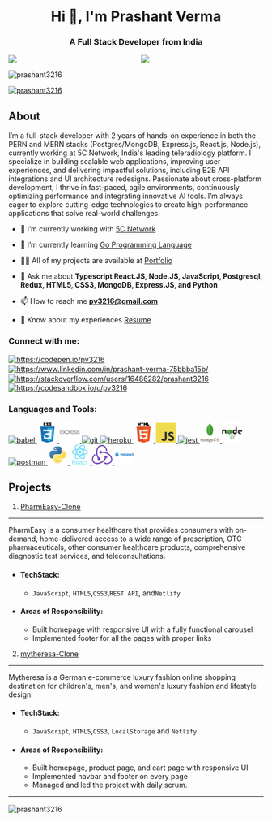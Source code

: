 <h1 align="center">Hi 👋, I'm Prashant Verma</h1>
<h3 align="center">A Full Stack Developer from India</h3>

<div style="display: flex; justify-content: space-between;">
  <img src="https://media1.giphy.com/media/qgQUggAC3Pfv687qPC/giphy.gif" style="width: 48%; height: auto;" />
  <img src="https://media.giphy.com/media/vzO0Vc8b2VBLi/giphy.gif" style="width: 48%; height: auto;" />
</div>

<p align="left"> <img src="https://komarev.com/ghpvc/?username=prashant3216&label=Profile%20views&color=0e75b6&style=flat" alt="prashant3216" /> </p>

<p align="left"> <a href="https://github.com/ryo-ma/github-profile-trophy"><img src="https://github-profile-trophy.vercel.app/?username=prashant3216" alt="prashant3216" /></a> </p>


## About
I’m a full-stack developer with 2 years of hands-on experience in both the PERN and MERN stacks (Postgres/MongoDB, Express.js, React.js, Node.js), currently working at 5C Network, India's leading teleradiology platform. I specialize in building scalable web applications, improving user experiences, and delivering impactful solutions, including B2B API integrations and UI architecture redesigns. Passionate about cross-platform development, I thrive in fast-paced, agile environments, continuously optimizing performance and integrating innovative AI tools. I’m always eager to explore cutting-edge technologies to create high-performance applications that solve real-world challenges.

- 🔭 I’m currently working with [5C Network](https://www.linkedin.com/company/5c-network/mycompany/)

- 🌱 I’m currently learning [Go Programming Language](https://go.dev/)

- 👨‍💻 All of my projects are available at [Portfolio](prashant3216.github.io)

- 💬 Ask me about **Typescript React.JS, Node.JS, JavaScript, Postgresql, Redux, HTML5, CSS3, MongoDB, Express.JS, and Python**

- 📫 How to reach me **pv3216@gmail.com**

- 📄 Know about my experiences [Resume](https://docs.google.com/document/d/1SWXrRspRZxYZ6QeT8LI-3Tr4L917qqs_gkylDqoAFSg/edit?usp=sharing)


<h3 align="left">Connect with me:</h3>
<p align="left">
<a href="https://codepen.io/Pv3216" target="_blank"><img align="center" src="https://raw.githubusercontent.com/rahuldkjain/github-profile-readme-generator/master/src/images/icons/Social/codepen.svg" alt="https://codepen.io/pv3216" height="30" width="40" /></a>
<a href="https://www.linkedin.com/in/prashant-verma-75bbba15b/" target="_blank"><img align="center" src="https://raw.githubusercontent.com/rahuldkjain/github-profile-readme-generator/master/src/images/icons/Social/linked-in-alt.svg" alt="https://www.linkedin.com/in/prashant-verma-75bbba15b/" height="30" width="40" /></a>
<a href="https://stackoverflow.com/users/16486282/prashant3216" target="_blank"><img align="center" src="https://raw.githubusercontent.com/rahuldkjain/github-profile-readme-generator/master/src/images/icons/Social/stack-overflow.svg" alt="https://stackoverflow.com/users/16486282/prashant3216" height="30" width="40" /></a>
<a href="https://codesandbox.io/u/pv3216" target="_blank"><img align="center" src="https://raw.githubusercontent.com/rahuldkjain/github-profile-readme-generator/master/src/images/icons/Social/codesandbox.svg" alt="https://codesandbox.io/u/pv3216" height="30" width="40" /></a>
</p>

<h3 align="left">Languages and Tools:</h3>
<p align="left"> <a href="https://babeljs.io/" target="_blank" rel="noreferrer"> <img src="https://www.vectorlogo.zone/logos/babeljs/babeljs-icon.svg" alt="babel" width="40" height="40"/> </a> <a href="https://www.w3schools.com/css/" target="_blank" rel="noreferrer"> <img src="https://raw.githubusercontent.com/devicons/devicon/master/icons/css3/css3-original-wordmark.svg" alt="css3" width="40" height="40"/> </a> <a href="https://expressjs.com" target="_blank" rel="noreferrer"> <img src="https://raw.githubusercontent.com/devicons/devicon/master/icons/express/express-original-wordmark.svg" alt="express" width="40" height="40"/> </a> <a href="https://git-scm.com/" target="_blank" rel="noreferrer"> <img src="https://www.vectorlogo.zone/logos/git-scm/git-scm-icon.svg" alt="git" width="40" height="40"/> </a> <a href="https://heroku.com" target="_blank" rel="noreferrer"> <img src="https://www.vectorlogo.zone/logos/heroku/heroku-icon.svg" alt="heroku" width="40" height="40"/> </a> <a href="https://www.w3.org/html/" target="_blank" rel="noreferrer"> <img src="https://raw.githubusercontent.com/devicons/devicon/master/icons/html5/html5-original-wordmark.svg" alt="html5" width="40" height="40"/> </a> <a href="https://developer.mozilla.org/en-US/docs/Web/JavaScript" target="_blank" rel="noreferrer"> <img src="https://raw.githubusercontent.com/devicons/devicon/master/icons/javascript/javascript-original.svg" alt="javascript" width="40" height="40"/> </a> <a href="https://jestjs.io" target="_blank" rel="noreferrer"> <img src="https://www.vectorlogo.zone/logos/jestjsio/jestjsio-icon.svg" alt="jest" width="40" height="40"/> </a> <a href="https://www.mongodb.com/" target="_blank" rel="noreferrer"> <img src="https://raw.githubusercontent.com/devicons/devicon/master/icons/mongodb/mongodb-original-wordmark.svg" alt="mongodb" width="40" height="40"/> </a> <a href="https://nodejs.org" target="_blank" rel="noreferrer"> <img src="https://raw.githubusercontent.com/devicons/devicon/master/icons/nodejs/nodejs-original-wordmark.svg" alt="nodejs" width="40" height="40"/> </a> <a href="https://postman.com" target="_blank" rel="noreferrer"> <img src="https://www.vectorlogo.zone/logos/getpostman/getpostman-icon.svg" alt="postman" width="40" height="40"/> </a> <a href="https://www.python.org" target="_blank" rel="noreferrer"> <img src="https://raw.githubusercontent.com/devicons/devicon/master/icons/python/python-original.svg" alt="python" width="40" height="40"/> </a> <a href="https://reactjs.org/" target="_blank" rel="noreferrer"> <img src="https://raw.githubusercontent.com/devicons/devicon/master/icons/react/react-original-wordmark.svg" alt="react" width="40" height="40"/> </a> <a href="https://redux.js.org" target="_blank" rel="noreferrer"> <img src="https://raw.githubusercontent.com/devicons/devicon/master/icons/redux/redux-original.svg" alt="redux" width="40" height="40"/> </a> <a href="https://webpack.js.org" target="_blank" rel="noreferrer"> <img src="https://raw.githubusercontent.com/devicons/devicon/d00d0969292a6569d45b06d3f350f463a0107b0d/icons/webpack/webpack-original-wordmark.svg" alt="webpack" width="40" height="40"/> </a> </p>

## Projects

1. [PharmEasy-Clone](https://github.com/Prashant3216/PharmEasy-clone)
- - -
PharmEasy is a consumer healthcare that provides consumers with on-demand, home-delivered access to a wide range of prescription, OTC pharmaceuticals, other consumer healthcare products, comprehensive diagnostic test services, and teleconsultations.
 *  #### TechStack:
    * `JavaScript`, `HTML5`,`CSS3`,`REST API`, and`Netlify`
 *  #### Areas of Responsibility:
    * Built homepage with responsive UI with a fully functional carousel
    * Implemented footer for all the pages with proper links
2. [mytheresa-Clone](https://github.com/Prashant3216/mytheresa-clone)
- - -
Mytheresa is a German e-commerce luxury fashion online shopping destination for children's, men's, and women's luxury fashion and lifestyle design.
 *  #### TechStack:
    * `JavaScript`, `HTML5`,`CSS3`, `LocalStorage` and `Netlify`
 *  #### Areas of Responsibility:
    * Built homepage, product page, and cart page with responsive UI
    * Implemented navbar and footer on every page
    * Managed and led the project with daily scrum. 
- - -
 
<!-- <p><img align="left" src="https://github-readme-stats.vercel.app/api/top-langs?username=prashant3216&show_icons=true&locale=en&layout=compact" alt="prashant3216" /></p> -->

<!-- <p>&nbsp;<img align="center" src="https://github-readme-stats.vercel.app/api?username=prashant3216&show_icons=true&locale=en" alt="prashant3216" /></p> -->

<p><img align="center" src="https://github-readme-streak-stats.herokuapp.com/?user=prashant3216&" alt="prashant3216" /></p>
